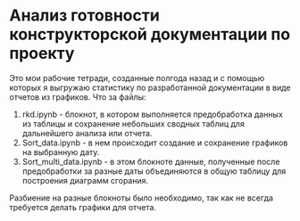 # Анализ готовности конструкторской документации по проекту
Это мои рабочие тетради, созданные полгода назад и с помощью которых 
я выгружаю статистику по разработанной документации в виде отчетов из графиков.
Что за файлы:
1. rkd.ipynb - блокнот, в котором выполняется предобработка данных из таблицы и сохранение небольших сводных таблиц для дальнейшего анализа или отчета.
2. Sort_data.ipynb - в нем происходит создание и сохранение графиков на выбранную дату.
3. Sort_multi_data.ipynb - в этом блокноте данные, полученные после предобработки за разные даты объединяются в общую таблицу для построения диаграмм сгорания.

Разбиение на разные блокноты было необходимо, так как не всегда требуется делать графики для отчета.
